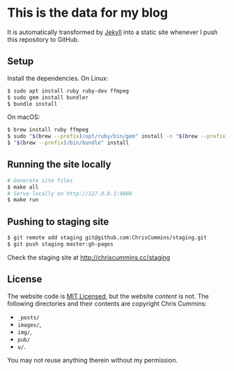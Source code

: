 # This is the data for my blog

It is automatically transformed by [Jekyll](http://github.com/mojombo/jekyll)
into a static site whenever I push this repository to GitHub.

## Setup

Install the dependencies. On Linux:

```sh
$ sudo apt install ruby ruby-dev ffmpeg
$ sudo gem install bundler
$ bundle install
```

On macOS:

```sh
$ brew install ruby ffmpeg
$ sudo "$(brew --prefix)/opt/ruby/bin/gem" install -n "$(brew --prefix)/bin" bundler:2.1.4
$ "$(brew --prefix)/bin/bundle" install
```

## Running the site locally

```sh
# Generate site files
$ make all
# Serve locally on http://127.0.0.1:4000
$ make run
```

## Pushing to staging site

```sh
$ git remote add staging git@github.com:ChrisCummins/staging.git
$ git push staging master:gh-pages
```

Check the staging site at http://chriscummins.cc/staging

## License

The website code is
[MIT Licensed](https://github.com/ChrisCummins/chriscummins.github.io/blob/master/LICENSE),
but the website *content* is not. The following directories and their contents
are copyright Chris Cummins:
* `_posts/`
* `images/`,
* `img/`,
* `pub/`
* `u/`.

You may not reuse anything therein without my permission.
